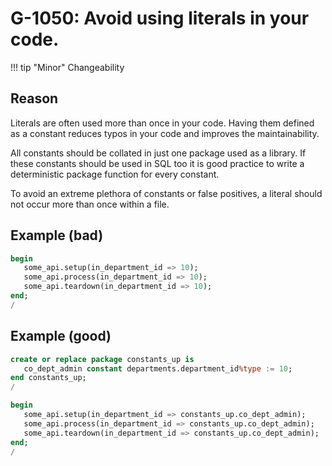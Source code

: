 # G-1050: Avoid using literals in your code.

!!! tip "Minor"
    Changeability

## Reason

Literals are often used more than once in your code. Having them defined as a constant reduces typos in your code and improves the maintainability.

All constants should be collated in just one package used as a library. If these constants should be used in SQL too it is good practice to write a deterministic package function for every constant.

To avoid an extreme plethora of constants or false positives, a literal should not occur more than once within a file.

## Example (bad)

``` sql
begin
   some_api.setup(in_department_id => 10);
   some_api.process(in_department_id => 10);
   some_api.teardown(in_department_id => 10);
end;
/
```

## Example (good)

``` sql
create or replace package constants_up is
   co_dept_admin constant departments.department_id%type := 10;
end constants_up;
/

begin
   some_api.setup(in_department_id => constants_up.co_dept_admin);
   some_api.process(in_department_id => constants_up.co_dept_admin);
   some_api.teardown(in_department_id => constants_up.co_dept_admin);
end;
/
```